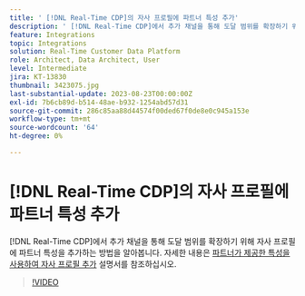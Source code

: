 ```yaml
---
title: ' [!DNL Real-Time CDP]의 자사 프로필에 파트너 특성 추가'
description: ' [!DNL Real-Time CDP]에서 추가 채널을 통해 도달 범위를 확장하기 위해 자사 프로필에 파트너 특성을 추가하는 방법을 알아봅니다.'
feature: Integrations
topic: Integrations
solution: Real-Time Customer Data Platform
role: Architect, Data Architect, User
level: Intermediate
jira: KT-13830
thumbnail: 3423075.jpg
last-substantial-update: 2023-08-23T00:00:00Z
exl-id: 7b6cb89d-b514-48ae-b932-1254abd57d31
source-git-commit: 286c85aa88d44574f00ded67f0de8e0c945a153e
workflow-type: tm+mt
source-wordcount: '64'
ht-degree: 0%

---
```


# [!DNL Real-Time CDP]의 자사 프로필에 파트너 특성 추가

[!DNL Real-Time CDP]에서 추가 채널을 통해 도달 범위를 확장하기 위해 자사 프로필에 파트너 특성을 추가하는 방법을 알아봅니다. 자세한 내용은 [파트너가 제공한 특성을 사용하여 자사 프로필 추가](https://experienceleague.adobe.com/docs/experience-platform/rtcdp/use-cases/partner-data/supplement-first-party-profiles.html) 설명서를 참조하십시오.

>[!VIDEO](https://video.tv.adobe.com/v/3423075/?learn=on&enablevpops)
